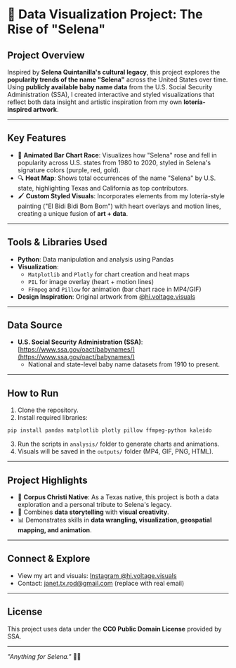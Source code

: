 # 🎨 Data Visualization Project: The Rise of "Selena"

## Project Overview
Inspired by **Selena Quintanilla's cultural legacy**, this project explores the **popularity trends of the name "Selena"** across the United States over time. Using **publicly available baby name data** from the U.S. Social Security Administration (SSA), I created interactive and styled visualizations that reflect both data insight and artistic inspiration from my own **lotería-inspired artwork**.

---

## Key Features
- 🎥 **Animated Bar Chart Race**: Visualizes how "Selena" rose and fell in popularity across U.S. states from 1980 to 2020, styled in Selena's signature colors (purple, red, gold).
- 🔍 **Heat Map**: Shows total occurrences of the name "Selena" by U.S. state, highlighting Texas and California as top contributors.
- 🖌️ **Custom Styled Visuals**: Incorporates elements from my lotería-style painting ("El Bidi Bidi Bom Bom") with heart overlays and motion lines, creating a unique fusion of **art + data**.

---

## Tools & Libraries Used
- **Python**: Data manipulation and analysis using Pandas
- **Visualization**:
  - `Matplotlib` and `Plotly` for chart creation and heat maps
  - `PIL` for image overlay (heart + motion lines)
  - `FFmpeg` and `Pillow` for animation (bar chart race in MP4/GIF)
- **Design Inspiration**: Original artwork from [@hi.voltage.visuals](https://www.instagram.com/hi.voltage.visuals)

---

## Data Source
- **U.S. Social Security Administration (SSA)**: [https://www.ssa.gov/oact/babynames/](https://www.ssa.gov/oact/babynames/)
  - National and state-level baby name datasets from 1910 to present.

---

## How to Run
1. Clone the repository.
2. Install required libraries:
```bash
pip install pandas matplotlib plotly pillow ffmpeg-python kaleido
```
3. Run the scripts in `analysis/` folder to generate charts and animations.
4. Visuals will be saved in the `outputs/` folder (MP4, GIF, PNG, HTML).

---

## Project Highlights
- 🌟 **Corpus Christi Native**: As a Texas native, this project is both a data exploration and a personal tribute to Selena's legacy.
- 🔹 Combines **data storytelling** with **visual creativity**.
- 📊 Demonstrates skills in **data wrangling, visualization, geospatial mapping, and animation**.

---

## Connect & Explore
- View my art and visuals: [Instagram @hi.voltage.visuals](https://www.instagram.com/hi.voltage.visuals)
- Contact: janet.tx.rod@gmail.com (replace with real email)

---

## License
This project uses data under the **CC0 Public Domain License** provided by SSA.

---

*"Anything for Selena."* 🌹🎶

